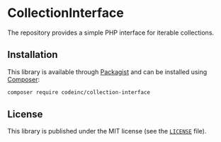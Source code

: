 # CollectionInterface

The repository provides a simple PHP interface for iterable collections.

## Installation

This library is available through [Packagist](https://packagist.org/packages/codeinc/collection-interface) and can be installed using [Composer](https://getcomposer.org/): 

```bash
composer require codeinc/collection-interface
```


## License 
This library is published under the MIT license (see the [`LICENSE`](LICENSE) file).